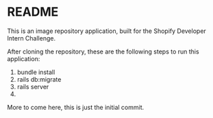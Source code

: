 # README
This is an image repository application, built for the Shopify Developer Intern Challenge.

After cloning the repository, these are the following steps to run this application:
1. bundle install
2. rails db:migrate
3. rails server
4. 

More to come here, this is just the initial commit.